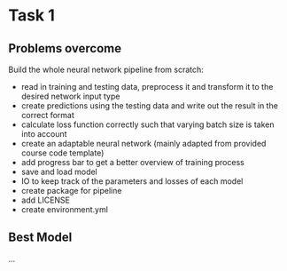 # Task 1

## Problems overcome
Build the whole neural network pipeline from scratch:
- read in training and testing data, preprocess it and transform it to the desired network input type
- create predictions using the testing data and write out the result in the correct format
- calculate loss function correctly such that varying batch size is taken into account
- create an adaptable neural network (mainly adapted from provided course code template)
- add progress bar to get a better overview of training process
- save and load model
- IO to keep track of the parameters and losses of each model
- create package for pipeline
- add LICENSE
- create environment.yml 

## Best Model
...